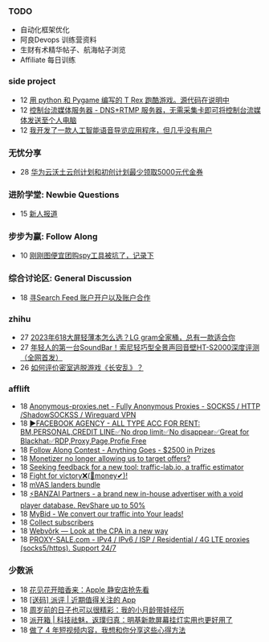 ### TODO
-  自动化框架优化
-  阿良Devops 训练营资料
-  生财有术精华帖子、航海帖子浏览
-  Affiliate 每日训练

### side project
<!-- sideproject:START -->
-  12 [用 python 和 Pygame 编写的 T Rex 跑酷游戏。源代码在说明中](https://www.youtube.com/watch?v=pZySIXSelCA)
-  12 [控制台流媒体服务器 - DNS+RTMP 服务器，无需采集卡即可将控制台流媒体发送至个人电脑](https://github.com/Aioros/console-streaming-server)
-  12 [我开发了一款人工智能语音导览应用程序，但几乎没有用户](https://www.reddit.com/r/SideProject/comments/18gpp0e/ive_built_an_ai_audio_tour_app_but_have_almost_no/)<!-- sideproject:END -->


### 无忧分享
<!-- ruyo:START -->
-  28 [华为云沃土云创计划和初创计划最少领取5000元代金券](https://51.ruyo.net/18617.html)<!-- ruyo:END -->

### 进阶学堂: Newbie Questions
<!-- advertcn1:START -->
-  15 [新人报道](https://www.advertcn.com/thread-114347-1-1.html)<!-- advertcn1:END -->

### 步步为赢: Follow Along
<!-- advertcn2:START -->
-  10 [刚刚图便宜团购spy工具被坑了，记录下](https://www.advertcn.com/thread-113954-1-1.html)<!-- advertcn2:END -->

### 综合讨论区: General Discussion
<!-- advertcn3:START -->
-  18 [寻Search Feed 账户开户以及账户合作](https://www.advertcn.com/thread-114368-1-1.html)<!-- advertcn3:END -->


### zhihu
<!-- zhihu:START -->
-  27 [2023年618大屏轻薄本怎么选？LG gram全家桶，总有一款适合你](http://zhuanlan.zhihu.com/p/632641888?utm_campaign=rss&utm_medium=rss&utm_source=rss&utm_content=title)
-  27 [年轻人的第一台SoundBar！索尼轻巧型全景声回音壁HT-S2000深度评测（全网首发）](http://zhuanlan.zhihu.com/p/630990296?utm_campaign=rss&utm_medium=rss&utm_source=rss&utm_content=title)
-  26 [如何评价密室逃脱游戏《长安乱》？](http://www.zhihu.com/question/563950552/answer/3045961312?utm_campaign=rss&utm_medium=rss&utm_source=rss&utm_content=title)<!-- zhihu:END -->

### afflift
<!-- afflift:START -->
-  18 [Anonymous-proxies.net - Fully Anonymous Proxies - SOCKS5 / HTTP /ShadowSOCKSS / Wireguard VPN](https://afflift.com/f/threads/anonymous-proxies-net-fully-anonymous-proxies-socks5-http-shadowsockss-wireguard-vpn.11474/)
-  18 [▶️FACEBOOK AGENCY - ALL TYPE ACC FOR RENT: BM,PERSONAL,CREDIT LINE✅No drop limit✅No disappear✅Great for Blackhat✅RDP,Proxy,Page,Profie Free](https://afflift.com/f/threads/%E2%96%B6%EF%B8%8Ffacebook-agency-all-type-acc-for-rent-bm-personal-credit-line%E2%9C%85no-drop-limit%E2%9C%85no-disappear%E2%9C%85great-for-blackhat%E2%9C%85rdp-proxy-page-profie-free.12742/)
-  18 [Follow Along Contest - Anything Goes - $2500 in Prizes](https://afflift.com/f/threads/follow-along-contest-anything-goes-2500-in-prizes.12808/)
-  18 [Monetizer no longer allowing us to target offers?](https://afflift.com/f/threads/monetizer-no-longer-allowing-us-to-target-offers.12795/)
-  18 [Seeking feedback for a new tool: traffic-lab.io, a traffic estimator](https://afflift.com/f/threads/seeking-feedback-for-a-new-tool-traffic-lab-io-a-traffic-estimator.12301/)
-  18 [Fight for victory❌&lpar;🤑money✔&rpar;!](https://afflift.com/f/threads/fight-for-victory%E2%9D%8C-%F0%9F%A4%91money%E2%9C%94.12810/)
-  18 [mVAS landers bundle](https://afflift.com/f/threads/mvas-landers-bundle.12774/)
-  18 [⚡️BANZAI Partners - a brand new in-house advertiser with a void player database. RevShare up to 50%](https://afflift.com/f/threads/%E2%9A%A1%EF%B8%8Fbanzai-partners-a-brand-new-in-house-advertiser-with-a-void-player-database-revshare-up-to-50.12811/)
-  18 [MyBid - We convert our traffic into Your leads!](https://afflift.com/f/threads/mybid-we-convert-our-traffic-into-your-leads.9262/)
-  18 [Collect subscribers](https://afflift.com/f/threads/collect-subscribers.12809/)
-  18 [Webvõrk — Look at the CPA in a new way](https://afflift.com/f/threads/webv%C3%B5rk-%E2%80%94-look-at-the-cpa-in-a-new-way.2820/)
-  18 [PROXY-SALE.com - IPv4 / IPv6 / ISP / Residential / 4G LTE proxies &lpar;socks5/https&rpar;. Support 24/7](https://afflift.com/f/threads/proxy-sale-com-ipv4-ipv6-isp-residential-4g-lte-proxies-socks5-https-support-24-7.12382/)<!-- afflift:END -->

### 少数派
<!-- sspai:START -->
-  18 [花见花开暗香来：Apple 静安店抢先看](https://sspai.com/post/87357)
-  18 [[送码] 派评 | 近期值得关注的 App](https://sspai.com/post/87366)
-  18 [周岁前的日子也可以很精彩：我的小月龄带娃经历](https://sspai.com/post/84704)
-  18 [派开箱 | 科技祛魅，返璞归真：明基新款屏幕挂灯实用也更好用了](https://sspai.com/post/87186)
-  18 [做了 4 年短视频内容，我想和你分享这些心得方法](https://sspai.com/post/86760)<!-- sspai:END -->
